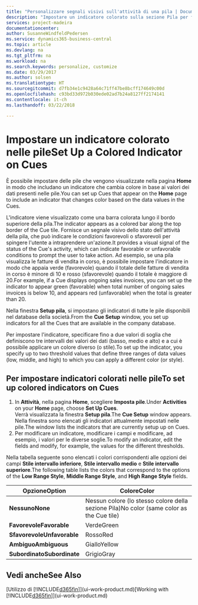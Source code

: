 ```yaml
---
title: "Personalizzare segnali visivi sull'attività di una pila | Documenti Microsoft"
description: "Impostare un indicatore colorato sulla sezione Pila per fornire un segnale visivo per personalizzato per l'attività di una pila."
services: project-madeira
documentationcenter: 
author: SusanneWindfeldPedersen
ms.service: dynamics365-business-central
ms.topic: article
ms.devlang: na
ms.tgt_pltfrm: na
ms.workload: na
ms.search.keywords: personalize, customize
ms.date: 03/29/2017
ms.author: solsen
ms.translationtype: HT
ms.sourcegitcommit: d7fb34e1c9428a64c71ff47be8bcff174649c00d
ms.openlocfilehash: c93bd33d972b030ede02ad7b24a8127ff2174141
ms.contentlocale: it-ch
ms.lasthandoff: 03/22/2018

---
```

# <a name="set-up-a-colored-indicator-on-cues"></a><span data-ttu-id="508ab-103">Impostare un indicatore colorato nelle pile</span><span class="sxs-lookup"><span data-stu-id="508ab-103">Set Up a Colored Indicator on Cues</span></span>
<span data-ttu-id="508ab-104">È possibile impostare delle pile che vengono visualizzate nella pagina **Home** in modo che includano un indicatore che cambia colore in base ai valori dei dati presenti nelle pile.</span><span class="sxs-lookup"><span data-stu-id="508ab-104">You can set up Cues that appear on the **Home** page to include an indicator that changes color based on the data values in the Cues.</span></span>

<span data-ttu-id="508ab-105">L'indicatore viene visualizzato come una barra colorata lungo il bordo superiore della pila.</span><span class="sxs-lookup"><span data-stu-id="508ab-105">The indicator appears as a colored bar along the top border of the Cue tile.</span></span> <span data-ttu-id="508ab-106">Fornisce un segnale visivo dello stato dell'attività della pila, che può indicare le condizioni favorevoli o sfavorevoli per spingere l'utente a intraprendere un'azione.</span><span class="sxs-lookup"><span data-stu-id="508ab-106">It provides a visual signal of the status of the Cue's activity, which can indicate favorable or unfavorable conditions to prompt the user to take action.</span></span> <span data-ttu-id="508ab-107">Ad esempio, se una pila visualizza le fatture di vendita in corso, è possibile impostare l'indicatore in modo che appaia verde (favorevole) quando il totale delle fatture di vendita in corso è minore di 10 e rosso (sfavorevole) quando il totale è maggiore di 20.</span><span class="sxs-lookup"><span data-stu-id="508ab-107">For example, if a Cue displays ongoing sales invoices, you can set up the indicator to appear green (favorable) when total number of ongoing sales invoices is below 10, and appears red (unfavorable) when the total is greater than 20.</span></span>

<span data-ttu-id="508ab-108">Nella finestra **Setup pila**, si impostano gli indicatori di tutte le pile disponibili nel database della società.</span><span class="sxs-lookup"><span data-stu-id="508ab-108">From the **Cue Setup** window, you set up indicators for all the Cues that are available in the company database.</span></span>

<span data-ttu-id="508ab-109">Per impostare l'indicatore, specificare fino a due valori di soglia che definiscono tre intervalli dei valori dei dati (basso, medio e alto) e a cui è possibile applicare un colore diverso (o stile).</span><span class="sxs-lookup"><span data-stu-id="508ab-109">To set up the indicator, you specify up to two threshold values that define three ranges of data values (low, middle, and high) to which you can apply a different color (or style).</span></span>

## <a name="to-set-up-colored-indicators-on-cues"></a><span data-ttu-id="508ab-110">Per impostare indicatori colorati nelle pile</span><span class="sxs-lookup"><span data-stu-id="508ab-110">To set up colored indicators on Cues</span></span>
1. <span data-ttu-id="508ab-111">In **Attività**, nella pagina **Home**, scegliere **Imposta pile**.</span><span class="sxs-lookup"><span data-stu-id="508ab-111">Under **Activities** on your **Home** page, choose **Set Up Cues**.</span></span>  
   <span data-ttu-id="508ab-112">Verrà visualizzata la finestra **Setup pila**.</span><span class="sxs-lookup"><span data-stu-id="508ab-112">The **Cue Setup** window appears.</span></span> <span data-ttu-id="508ab-113">Nella finestra sono elencati gli indicatori attualmente impostati nelle pile.</span><span class="sxs-lookup"><span data-stu-id="508ab-113">The window lists the indicators that are currently setup up on Cues.</span></span>
2. <span data-ttu-id="508ab-114">Per modificare un indicatore, modificare i campi e modificare, ad esempio, i valori per le diverse soglie.</span><span class="sxs-lookup"><span data-stu-id="508ab-114">To modify an indicator, edit the fields and modify, for example, the values for the different thresholds.</span></span>  

<span data-ttu-id="508ab-115">Nella tabella seguente sono elencati i colori corrispondenti alle opzioni dei campi **Stile intervallo inferiore**, **Stile intervallo medio** e **Stile intervallo superiore**.</span><span class="sxs-lookup"><span data-stu-id="508ab-115">The following table lists the colors that correspond to the options of the **Low Range Style**, **Middle Range Style**, and **High Range Style** fields.</span></span>

| <span data-ttu-id="508ab-116">Opzione</span><span class="sxs-lookup"><span data-stu-id="508ab-116">Option</span></span> | <span data-ttu-id="508ab-117">Colore</span><span class="sxs-lookup"><span data-stu-id="508ab-117">Color</span></span> |
| --- | --- |
| <span data-ttu-id="508ab-118">**Nessuno**</span><span class="sxs-lookup"><span data-stu-id="508ab-118">**None**</span></span> |<span data-ttu-id="508ab-119">Nessun colore (lo stesso colore della sezione Pila)</span><span class="sxs-lookup"><span data-stu-id="508ab-119">No color (same color as the Cue tile)</span></span>|
| <span data-ttu-id="508ab-120">**Favorevole**</span><span class="sxs-lookup"><span data-stu-id="508ab-120">**Favorable**</span></span> |<span data-ttu-id="508ab-121">Verde</span><span class="sxs-lookup"><span data-stu-id="508ab-121">Green</span></span> |
| <span data-ttu-id="508ab-122">**Sfavorevole**</span><span class="sxs-lookup"><span data-stu-id="508ab-122">**Unfavorable**</span></span> |<span data-ttu-id="508ab-123">Rosso</span><span class="sxs-lookup"><span data-stu-id="508ab-123">Red</span></span> |
| <span data-ttu-id="508ab-124">**Ambiguo**</span><span class="sxs-lookup"><span data-stu-id="508ab-124">**Ambiguous**</span></span> |<span data-ttu-id="508ab-125">Giallo</span><span class="sxs-lookup"><span data-stu-id="508ab-125">Yellow</span></span> |
| <span data-ttu-id="508ab-126">**Subordinato**</span><span class="sxs-lookup"><span data-stu-id="508ab-126">**Subordinate**</span></span> |<span data-ttu-id="508ab-127">Grigio</span><span class="sxs-lookup"><span data-stu-id="508ab-127">Gray</span></span> |

## <a name="see-also"></a><span data-ttu-id="508ab-128">Vedi anche</span><span class="sxs-lookup"><span data-stu-id="508ab-128">See Also</span></span>
<span data-ttu-id="508ab-129">[Utilizzo di [!INCLUDE[d365fin](includes/d365fin_md.md)]](ui-work-product.md)</span><span class="sxs-lookup"><span data-stu-id="508ab-129">[Working with [!INCLUDE[d365fin](includes/d365fin_md.md)]](ui-work-product.md)</span></span>

